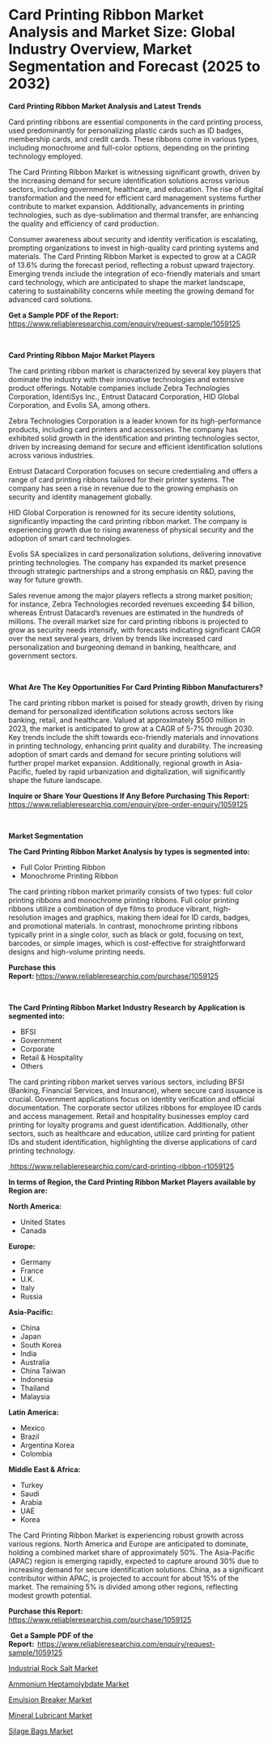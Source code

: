 <p><h1>Card Printing Ribbon Market Analysis and Market Size: Global Industry Overview, Market Segmentation and Forecast (2025 to 2032)</h1></p><p><strong>Card Printing Ribbon Market Analysis and Latest Trends</strong></p>
<p><p>Card printing ribbons are essential components in the card printing process, used predominantly for personalizing plastic cards such as ID badges, membership cards, and credit cards. These ribbons come in various types, including monochrome and full-color options, depending on the printing technology employed.</p><p>The Card Printing Ribbon Market is witnessing significant growth, driven by the increasing demand for secure identification solutions across various sectors, including government, healthcare, and education. The rise of digital transformation and the need for efficient card management systems further contribute to market expansion. Additionally, advancements in printing technologies, such as dye-sublimation and thermal transfer, are enhancing the quality and efficiency of card production.</p><p>Consumer awareness about security and identity verification is escalating, prompting organizations to invest in high-quality card printing systems and materials. The Card Printing Ribbon Market is expected to grow at a CAGR of 13.6% during the forecast period, reflecting a robust upward trajectory. Emerging trends include the integration of eco-friendly materials and smart card technology, which are anticipated to shape the market landscape, catering to sustainability concerns while meeting the growing demand for advanced card solutions.</p></p>
<p><strong>Get a Sample PDF of the Report:&nbsp;</strong> <a href="https://www.reliableresearchiq.com/enquiry/request-sample/1059125?utm_campaign=1082&utm_medium=2&utm_source=Github&utm_content=ia&utm_term=02042025&utm_id=card-printing-ribbon">https://www.reliableresearchiq.com/enquiry/request-sample/1059125</a></p>
<p>&nbsp;</p>
<p><strong>Card Printing Ribbon Major Market Players</strong></p>
<p><p>The card printing ribbon market is characterized by several key players that dominate the industry with their innovative technologies and extensive product offerings. Notable companies include Zebra Technologies Corporation, IdentiSys Inc., Entrust Datacard Corporation, HID Global Corporation, and Evolis SA, among others.</p><p>Zebra Technologies Corporation is a leader known for its high-performance products, including card printers and accessories. The company has exhibited solid growth in the identification and printing technologies sector, driven by increasing demand for secure and efficient identification solutions across various industries. </p><p>Entrust Datacard Corporation focuses on secure credentialing and offers a range of card printing ribbons tailored for their printer systems. The company has seen a rise in revenue due to the growing emphasis on security and identity management globally.</p><p>HID Global Corporation is renowned for its secure identity solutions, significantly impacting the card printing ribbon market. The company is experiencing growth due to rising awareness of physical security and the adoption of smart card technologies.</p><p>Evolis SA specializes in card personalization solutions, delivering innovative printing technologies. The company has expanded its market presence through strategic partnerships and a strong emphasis on R&D, paving the way for future growth.</p><p>Sales revenue among the major players reflects a strong market position; for instance, Zebra Technologies recorded revenues exceeding $4 billion, whereas Entrust Datacard’s revenues are estimated in the hundreds of millions. The overall market size for card printing ribbons is projected to grow as security needs intensify, with forecasts indicating significant CAGR over the next several years, driven by trends like increased card personalization and burgeoning demand in banking, healthcare, and government sectors.</p></p>
<p>&nbsp;</p>
<p><strong>What Are The Key Opportunities For Card Printing Ribbon Manufacturers?</strong></p>
<p><p>The card printing ribbon market is poised for steady growth, driven by rising demand for personalized identification solutions across sectors like banking, retail, and healthcare. Valued at approximately $500 million in 2023, the market is anticipated to grow at a CAGR of 5-7% through 2030. Key trends include the shift towards eco-friendly materials and innovations in printing technology, enhancing print quality and durability. The increasing adoption of smart cards and demand for secure printing solutions will further propel market expansion. Additionally, regional growth in Asia-Pacific, fueled by rapid urbanization and digitalization, will significantly shape the future landscape.</p></p>
<p><strong>Inquire or Share Your Questions If Any Before Purchasing This Report:</strong> <a href="https://www.reliableresearchiq.com/enquiry/pre-order-enquiry/1059125?utm_campaign=1082&utm_medium=2&utm_source=Github&utm_content=ia&utm_term=02042025&utm_id=card-printing-ribbon">https://www.reliableresearchiq.com/enquiry/pre-order-enquiry/1059125</a></p>
<p>&nbsp;</p>
<p><strong>Market Segmentation</strong></p>
<p><strong>The Card Printing Ribbon Market Analysis by types is segmented into:</strong></p>
<p><ul><li>Full Color Printing Ribbon</li><li>Monochrome Printing Ribbon</li></ul></p>
<p><p>The card printing ribbon market primarily consists of two types: full color printing ribbons and monochrome printing ribbons. Full color printing ribbons utilize a combination of dye films to produce vibrant, high-resolution images and graphics, making them ideal for ID cards, badges, and promotional materials. In contrast, monochrome printing ribbons typically print in a single color, such as black or gold, focusing on text, barcodes, or simple images, which is cost-effective for straightforward designs and high-volume printing needs.</p></p>
<p><strong>Purchase this Report:&nbsp;</strong><a href="https://www.reliableresearchiq.com/purchase/1059125?utm_campaign=1082&utm_medium=2&utm_source=Github&utm_content=ia&utm_term=02042025&utm_id=card-printing-ribbon">https://www.reliableresearchiq.com/purchase/1059125</a></p>
<p>&nbsp;</p>
<p><strong>The Card Printing Ribbon Market Industry Research by Application is segmented into:</strong></p>
<p><ul><li>BFSI</li><li>Government</li><li>Corporate</li><li>Retail & Hospitality</li><li>Others</li></ul></p>
<p><p>The card printing ribbon market serves various sectors, including BFSI (Banking, Financial Services, and Insurance), where secure card issuance is crucial. Government applications focus on identity verification and official documentation. The corporate sector utilizes ribbons for employee ID cards and access management. Retail and hospitality businesses employ card printing for loyalty programs and guest identification. Additionally, other sectors, such as healthcare and education, utilize card printing for patient IDs and student identification, highlighting the diverse applications of card printing technology.</p></p>
<p><a href="https://www.reliableresearchiq.com/card-printing-ribbon-r1059125?utm_campaign=1082&utm_medium=2&utm_source=Github&utm_content=ia&utm_term=02042025&utm_id=card-printing-ribbon">&nbsp;https://www.reliableresearchiq.com/card-printing-ribbon-r1059125</a></p>
<p><strong>In terms of Region, the Card Printing Ribbon Market Players available by Region are:</strong></p>
<p>
    <p> <strong> North America: </strong>
        <ul>
            <li>United States</li>
            <li>Canada</li>
        </ul>
        </p> 
    <p> <strong> Europe: </strong>
        <ul>
            <li>Germany</li>
            <li>France</li>
            <li>U.K.</li>
            <li>Italy</li>
            <li>Russia</li>
        </ul>
        </p> 
    <p> <strong> Asia-Pacific: </strong>
        <ul>
            <li>China</li>
            <li>Japan</li>
            <li>South Korea</li>
            <li>India</li>
            <li>Australia</li>
            <li>China Taiwan</li>
            <li>Indonesia</li>
            <li>Thailand</li>
            <li>Malaysia</li>
        </ul>
        </p> 
    <p> <strong> Latin America: </strong>
        <ul>
            <li>Mexico</li>
            <li>Brazil</li>
            <li>Argentina Korea</li>
            <li>Colombia</li>
        </ul>
        </p> 
    <p> <strong> Middle East & Africa: </strong>
        <ul>
            <li>Turkey</li>
            <li>Saudi</li>
            <li>Arabia</li>
            <li>UAE</li>
            <li>Korea</li>
        </ul>
    </p>
    </p>
<p><p>The Card Printing Ribbon Market is experiencing robust growth across various regions. North America and Europe are anticipated to dominate, holding a combined market share of approximately 50%. The Asia-Pacific (APAC) region is emerging rapidly, expected to capture around 30% due to increasing demand for secure identification solutions. China, as a significant contributor within APAC, is projected to account for about 15% of the market. The remaining 5% is divided among other regions, reflecting modest growth potential.</p></p>
<p><strong>Purchase this Report: </strong><a href="https://www.reliableresearchiq.com/purchase/1059125?utm_campaign=1082&utm_medium=2&utm_source=Github&utm_content=ia&utm_term=02042025&utm_id=card-printing-ribbon">https://www.reliableresearchiq.com/purchase/1059125</a></p>
<p>&nbsp;<strong>Get a Sample PDF of the Report:&nbsp;&nbsp;</strong><a href="https://www.reliableresearchiq.com/enquiry/request-sample/1059125?utm_campaign=1082&utm_medium=2&utm_source=Github&utm_content=ia&utm_term=02042025&utm_id=card-printing-ribbon">https://www.reliableresearchiq.com/enquiry/request-sample/1059125</a></p>
<p><strong></strong></p>
<p><p><a href="https://github.com/makzzochil/Market-Research-Report-List-1/blob/main/industrial-rock-salt-market.md?utm_campaign=1082&utm_medium=2&utm_source=Github&utm_content=ia&utm_term=02042025&utm_id=card-printing-ribbon">Industrial Rock Salt Market</a></p><p><a href="https://github.com/janskudiony/Market-Research-Report-List-1/blob/main/ammonium-heptamolybdate-market.md?utm_campaign=1082&utm_medium=2&utm_source=Github&utm_content=ia&utm_term=02042025&utm_id=card-printing-ribbon">Ammonium Heptamolybdate Market</a></p><p><a href="https://github.com/mronmizoe/Market-Research-Report-List-1/blob/main/emulsion-breaker-market.md?utm_campaign=1082&utm_medium=2&utm_source=Github&utm_content=ia&utm_term=02042025&utm_id=card-printing-ribbon">Emulsion Breaker Market</a></p><p><a href="https://github.com/hayasiorover/Market-Research-Report-List-1/blob/main/mineral-lubricant-market.md?utm_campaign=1082&utm_medium=2&utm_source=Github&utm_content=ia&utm_term=02042025&utm_id=card-printing-ribbon">Mineral Lubricant Market</a></p><p><a href="https://github.com/gitfwelday/Market-Research-Report-List-1/blob/main/silage-bags-market.md?utm_campaign=1082&utm_medium=2&utm_source=Github&utm_content=ia&utm_term=02042025&utm_id=card-printing-ribbon">Silage Bags Market</a></p></p>